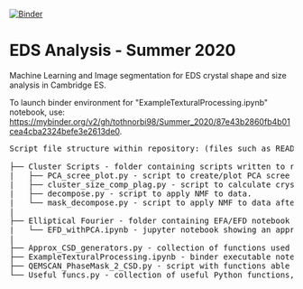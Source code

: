 [![Binder](https://mybinder.org/badge_logo.svg)](https://mybinder.org/v2/gh/tothnorbi98/Summer_2020/87e43b2860fb4b01cea4cba2324befe3e2613de0)

# EDS Analysis - Summer 2020
Machine Learning and Image segmentation for EDS crystal shape and size analysis in Cambridge ES. <br/>


To launch binder environment for "ExampleTexturalProcessing.ipynb" notebook, use: https://mybinder.org/v2/gh/tothnorbi98/Summer_2020/87e43b2860fb4b01cea4cba2324befe3e2613de0. <br/>

<pre>
Script file structure within repository: (files such as README or binder build files are not shown) 

├── Cluster Scripts - folder containing scripts written to run/execute tasks requiring the cluster. 
|   ├── PCA_scree_plot.py - script to create/plot PCA scree plots using Hyperspy. 
|   ├── cluster_size_comp_plag.py - script to calculate crystal size-composition data, specifically for Plag in this case but it may be eaily changed. 
|   ├── decompose.py - script to apply NMF to data.
|   └── mask_decompose.py - script to apply NMF to data after masking, allows NMF to be done only specific phases at a time.
|
├── Elliptical Fourier - folder containing EFA/EFD notebook
|   └── EFD_withPCA.ipynb - jupyter notebook showing an approach (nowhere near perfect) to use EFD's combined with PCA to probe crystal shapes.
|
├── Approx_CSD_generators.py - collection of functions used to plot approximate CSD plots (as in Neave et. al. (2017)); may be used in binder environment
├── ExampleTexturalProcessing.ipynb - binder executable notebook showing how textural data may be processed using this method (use launch tag or link)
├── QEMSCAN_PhaseMask_2_CSD.py - script with functions able to turn a QEMSCAN phase mask into approximate CSD.
└── Useful_funcs.py - collection of useful Python functions, may be used in binder environment.
</pre>

